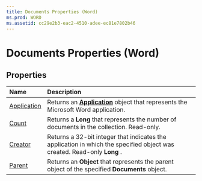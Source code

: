 ```yaml
---
title: Documents Properties (Word)
ms.prod: WORD
ms.assetid: cc29e2b3-eac2-4510-adee-ec81e7802b46
---
```



# Documents Properties (Word)

## Properties



|**Name**|**Description**|
|:-----|:-----|
|[Application](documents-application-property-word.md)|Returns an  **[Application](application-object-word.md)** object that represents the Microsoft Word application.|
|[Count](documents-count-property-word.md)|Returns a  **Long** that represents the number of documents in the collection. Read-only.|
|[Creator](documents-creator-property-word.md)|Returns a 32-bit integer that indicates the application in which the specified object was created. Read-only  **Long** .|
|[Parent](documents-parent-property-word.md)|Returns an  **Object** that represents the parent object of the specified **Documents** object.|

